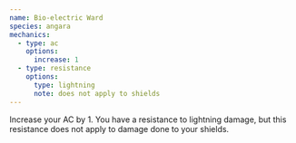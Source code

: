 ```yaml
---
name: Bio-electric Ward
species: angara
mechanics:
  - type: ac
    options:
      increase: 1
  - type: resistance
    options:
      type: lightning
      note: does not apply to shields
---
```

Increase your AC by 1. You have a resistance to lightning damage, but this resistance does not apply to damage
done to your shields.
